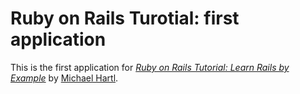 # Ruby on Rails Turotial: first application

This is the first application for
[*Ruby on Rails Tutorial: Learn Rails by Example*](http://railstutorial.org/) by [Michael Hartl](http://michaelhartl.com/).
